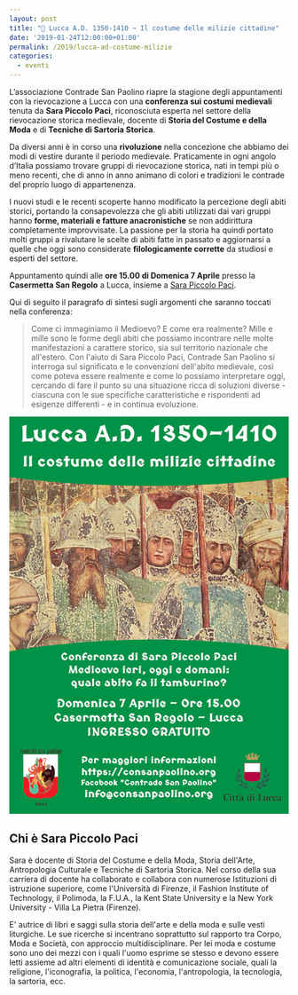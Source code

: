 ```yaml
---
layout: post
title: "📣 Lucca A.D. 1350-1410 ~ Il costume delle milizie cittadine"
date: '2019-01-24T12:00:00+01:00'
permalink: /2019/lucca-ad-costume-milizie
categories:
  - eventi
---
```


L’associazione Contrade San Paolino riapre la stagione degli appuntamenti con la
rievocazione a Lucca con una **conferenza sui costumi medievali** tenuta da
**Sara Piccolo Paci**, riconosciuta esperta nel settore della rievocazione
storica medievale, docente di **Storia del Costume e della Moda** e di **Tecniche di
Sartoria Storica**.

<!-- more -->

Da diversi anni è in corso una **rivoluzione** nella concezione che abbiamo dei
modi di vestire durante il periodo medievale. Praticamente in ogni angolo
d’Italia possiamo trovare gruppi di rievocazione storica, nati in tempi più o
meno recenti, che di anno in anno animano di colori e tradizioni le contrade del
proprio luogo di appartenenza.

I nuovi studi e le recenti scoperte hanno modificato la percezione degli abiti
storici, portando la consapevolezza che gli abiti utilizzati dai vari gruppi
hanno **forme, materiali e fatture anacronistiche** se non addirittura
completamente improvvisate. La passione per la storia ha quindi portato molti
gruppi a rivalutare le scelte di abiti fatte in passato e aggiornarsi a quelle
che oggi sono considerate **filologicamente corrette** da studiosi e esperti del
settore.

Appuntamento quindi alle **ore 15.00 di Domenica 7 Aprile** presso la **Casermetta San
Regolo** a Lucca, insieme a [Sara Piccolo Paci](https://www.sarapacipiccolo.com/).

Qui di seguito il paragrafo di sintesi sugli argomenti che saranno toccati nella
conferenza:

> Come ci immaginiamo il Medioevo? E come era realmente? Mille e mille sono le
> forme degli abiti che possiamo incontrare nelle molte manifestazioni a
> carattere storico, sia sul territorio nazionale che all'estero. Con l'aiuto di
> Sara Piccolo Paci, Contrade San Paolino si interroga sul significato e le
> convenzioni dell'abito medievale, così come poteva essere realmente e come lo
> possiamo interpretare oggi, cercando di fare il punto su una situazione ricca
> di soluzioni diverse - ciascuna con le sue specifiche caratteristiche e
> rispondenti ad esigenze differenti - e in continua evoluzione.

![Lucca conferenza Sara Piccolo Paci Contrade San Paolino balestrieri](/assets/images/2019/conferenza-sara-piccolo-paci/milizie.jpg)

## Chi è Sara Piccolo Paci

Sara è docente di Storia del Costume e della Moda, Storia dell'Arte,
Antropologia Culturale e Tecniche di Sartoria Storica. Nel corso della sua
carriera di docente ha collaborato e collabora con numerose Istituzioni di
istruzione superiore, come l'Università di Firenze, il Fashion Institute of
Technology, il Polimoda, la F.U.A., la Kent State University e la New York
University - Villa La Pietra (Firenze).

E' autrice di libri e saggi sulla storia dell'arte e della moda e sulle vesti
liturgiche. Le sue ricerche si incentrano soprattutto sul rapporto tra Corpo,
Moda e Società, con approccio multidisciplinare. Per lei moda e costume sono uno
dei mezzi con i quali l'uomo esprime se stesso e devono essere letti assieme ad
altri elementi di identità e comunicazione sociale, quali la religione,
l'iconografia, la politica, l'economia, l'antropologia, la tecnologia, la
sartoria, ecc.

<script type="application/ld+json">
{
  "@context": "http://schema.org",
  "@type": "Event",
  "location": {
    "@type": "Place",
    "address": {
      "@type": "PostalAddress",
      "addressLocality": "Lucca",
      "addressRegion": "LU",
      "postalCode": "55100",
      "streetAddress": "Casermetta San Regolo"
    },
    "name": "Casermetta del Baluardo San Regolo - Lucca"
  },
  "offers": {
    "@type": "Offer",
    "price": "0",
    "priceCurrency": "EUR",
    "url": "https://consanpaolino.org/2019/lucca-ad-costume-milizie",
    "availability": "http://schema.org/InStock",
    "validFrom": "2019-01-01T00:00"
  },
  "image": [
    "https://consanpaolino.org/assets/images/2019/conferenza-sara-piccolo-paci/milizie.jpg"
  ],
  "performer": {
    "@type": "PerformingGroup",
    "name": "Contrade San Paolino",
    "email": "consanpaolino@gmail.com"
  },
  "name": "Lucca A.D. 1350-1410",
  "description": "Come ci immaginiamo il Medioevo? E come era realmente? Mille e mille sono le forme degli abiti che possiamo incontrare nelle molte manifestazioni a carattere storico, sia sul territorio nazionale che all’estero. Con l’aiuto di Sara Piccolo Paci, Contrade San Paolino si interroga sul significato e le convenzioni dell’abito medievale, così come poteva essere realmente e come lo possiamo soluzioni diverse - ciascuna con le sue specifiche caratteristiche e rispondenti interpretare oggi, cercando di fare il punto su una situazione ricca di ad esigenze differenti - e in continua evoluzione.",
  "eventStatus": "EventScheduled",
  "isAccessibleForFree": true,
  "startDate": "2019-04-07T15:00",
  "endDate": "2019-04-07T17:00",
  "url": "https://consanpaolino.org"
}
</script>
